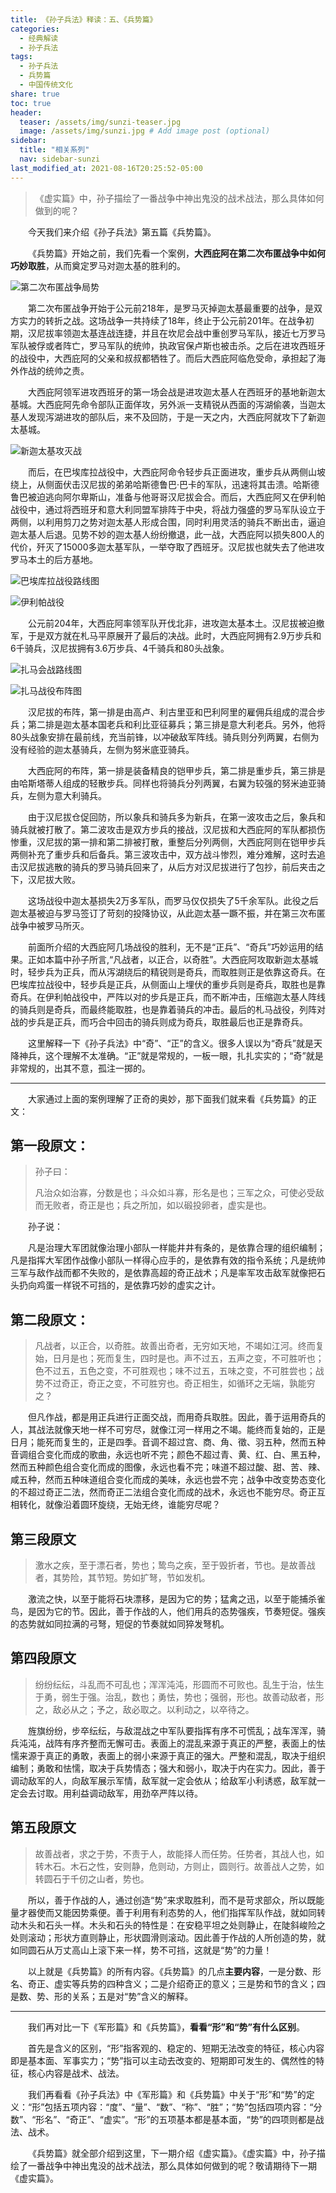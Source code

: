 ```yaml
---
title: 《孙子兵法》释读：五、《兵势篇》
categories:
  - 经典解读
  - 孙子兵法
tags: 
  - 孙子兵法
  - 兵势篇
  - 中国传统文化
share: true
toc: true
header:
  teaser: /assets/img/sunzi-teaser.jpg
  image: /assets/img/sunzi.jpg # Add image post (optional)
sidebar:
  title: "相关系列"
  nav: sidebar-sunzi
last_modified_at: 2021-08-16T20:25:52-05:00
---
```


>《虚实篇》中，孙子描绘了一番战争中神出鬼没的战术战法，那么具体如何做到的呢？

&emsp;&emsp;今天我们来介绍《孙子兵法》第五篇《兵势篇》。

&emsp;&emsp;《兵势篇》开始之前，我们先看一个案例，**大西庇阿在第二次布匿战争中如何巧妙取胜**，从而奠定罗马对迦太基的胜利的。

![第二次布匿战争局势](https://cdn.jsdelivr.net/gh/kewtgh/PicSunflowers@main/img/第二次布匿战争局势.png)

&emsp;&emsp;第二次布匿战争开始于公元前218年，是罗马灭掉迦太基最重要的战争，是双方实力的转折之战。这场战争一共持续了18年，终止于公元前201年。在战争初期，汉尼拔率领迦太基连战连捷，并且在坎尼会战中重创罗马军队，接近七万罗马军队被俘或者阵亡，罗马军队的统帅，执政官保卢斯也被击杀。之后在进攻西班牙的战役中，大西庇阿的父亲和叔叔都牺牲了。而后大西庇阿临危受命，承担起了海外作战的统帅之责。

&emsp;&emsp;大西庇阿领军进攻西班牙的第一场会战是进攻迦太基人在西班牙的基地新迦太基城。大西庇阿先命令部队正面佯攻，另外派一支精锐从西面的泻湖偷袭，当迦太基人发现泻湖进攻的部队后，来不及回防，于是一天之内，大西庇阿就攻下了新迦太基城。

![新迦太基攻灭战](https://cdn.jsdelivr.net/gh/kewtgh/PicSunflowers@main/img/新迦太基攻灭战.png)

&emsp;&emsp;而后，在巴埃库拉战役中，大西庇阿命令轻步兵正面进攻，重步兵从两侧山坡绕上，从侧面伏击汉尼拔的弟弟哈斯德鲁巴·巴卡的军队，迅速将其击溃。哈斯德鲁巴被迫逃向阿尔卑斯山，准备与他哥哥汉尼拔会合。而后，大西庇阿又在伊利帕战役中，通过将西班牙和意大利同盟军排阵于中央，将战力强盛的罗马军队设立于两侧，以利用剪刀之势对迦太基人形成合围，同时利用灵活的骑兵不断出击，逼迫迦太基人后退。见势不妙的迦太基人纷纷撤退，此一战，大西庇阿以损失800人的代价，歼灭了15000多迦太基军队，一举夺取了西班牙。汉尼拔也就失去了他进攻罗马本土的后方基地。

![巴埃库拉战役路线图](https://cdn.jsdelivr.net/gh/kewtgh/PicSunflowers@main/img/巴埃库拉战役路线图.png)

![伊利帕战役](https://cdn.jsdelivr.net/gh/kewtgh/PicSunflowers@main/img/伊利帕战役.png)

&emsp;&emsp;公元前204年，大西庇阿率领军队开伐北非，进攻迦太基本土。汉尼拔被迫撤军，于是双方就在札马平原展开了最后的决战。此时，大西庇阿拥有2.9万步兵和6千骑兵，汉尼拔拥有3.6万步兵、4千骑兵和80头战象。

![扎马会战路线图](https://cdn.jsdelivr.net/gh/kewtgh/PicSunflowers@main/img/扎马会战路线图.png)

![扎马战役布阵图](https://cdn.jsdelivr.net/gh/kewtgh/PicSunflowers@main/img/扎马战役布阵图.png)

&emsp;&emsp;汉尼拔的布阵，第一排是由高卢、利古里亚和巴利阿里的雇佣兵组成的混合步兵；第二排是迦太基本国老兵和利比亚征募兵；第三排是意大利老兵。另外，他将80头战象安排在最前线，充当前锋，以冲破敌军阵线。骑兵则分列两翼，右侧为没有经验的迦太基骑兵，左侧为努米底亚骑兵。

&emsp;&emsp;大西庇阿的布阵，第一排是装备精良的铠甲步兵，第二排是重步兵，第三排是由哈斯塔蒂人组成的轻散步兵。同样也将骑兵分列两翼，右翼为较强的努米迪亚骑兵，左侧为意大利骑兵。

&emsp;&emsp;由于汉尼拔仓促回防，所以象兵和骑兵多为新兵，在第一波攻击之后，象兵和骑兵就被打散了。第二波攻击是双方步兵的接战，汉尼拔和大西庇阿的军队都损伤惨重，汉尼拔的第一排和第二排被打散，重整后分列两侧，大西庇阿则在铠甲步兵两侧补充了重步兵和后备兵。第三波攻击中，双方战斗惨烈，难分难解，这时去追击汉尼拔逃散的骑兵的罗马骑兵回来了，从后方对汉尼拔进行了包抄，前后夹击之下，汉尼拔大败。

&emsp;&emsp;这场战役中迦太基损失2万多军队，而罗马仅仅损失了5千余军队。此役之后迦太基被迫与罗马签订了苛刻的投降协议，从此迦太基一蹶不振，并在第三次布匿战争中被罗马所灭。

&emsp;&emsp;前面所介绍的大西庇阿几场战役的胜利，无不是“正兵”、“奇兵”巧妙运用的结果。正如本篇中孙子所言,“凡战者，以正合，以奇胜”。大西庇阿攻取新迦太基城时，轻步兵为正兵，而从泻湖绕后的精锐则是奇兵，而取胜则正是依靠这奇兵。在巴埃库拉战役中，轻步兵是正兵，从侧面山上埋伏的重步兵则是奇兵，取胜也是靠奇兵。在伊利帕战役中，严阵以对的步兵是正兵，而不断冲击，压缩迦太基人阵线的骑兵则是奇兵，而最终能取胜，也是靠着骑兵的冲击。最后的札马战役，列阵对战的步兵是正兵，而巧合中回击的骑兵则成为奇兵，取胜最后也正是靠奇兵。

&emsp;&emsp;这里解释一下《孙子兵法》中“奇”、“正”的含义。很多人误以为“奇兵”就是天降神兵，这个理解不太准确。“正”就是常规的，一板一眼，扎扎实实的；“奇”就是非常规的，出其不意，孤注一掷的。

---



&emsp;&emsp;大家通过上面的案例理解了正奇的奥妙，那下面我们就来看《兵势篇》的正文：

## **第一段原文：**

> 孙子曰：
>
> 凡治众如治寡，分数是也；斗众如斗寡，形名是也；三军之众，可使必受敌而无败者，奇正是也；兵之所加，如以碫投卵者，虚实是也。

&emsp;&emsp;孙子说：

&emsp;&emsp;凡是治理大军团就像治理小部队一样能井井有条的，是依靠合理的组织编制；凡是指挥大军团作战像小部队一样得心应手的，是依靠有效的指令系统；凡是统帅三军与敌作战而都不失败的，是依靠高超的奇正战术；凡是率军攻击敌军就像把石头扔向鸡蛋一样锐不可挡的，是依靠巧妙的虚实之计。

## **第二段原文：**

> 凡战者，以正合，以奇胜。故善出奇者，无穷如天地，不竭如江河。终而复始，日月是也；死而复生，四时是也。声不过五，五声之变，不可胜听也；色不过五，五色之变，不可胜观也；味不过五，五味之变，不可胜尝也；战势不过奇正，奇正之变，不可胜穷也。奇正相生，如循环之无端，孰能穷之？

&emsp;&emsp;但凡作战，都是用正兵进行正面交战，而用奇兵取胜。因此，善于运用奇兵的人，其战法就像天地一样不可穷尽，就像江河一样用之不竭。能终而复始的，正是日月；能死而复生的，正是四季。音调不超过宫、商、角、徵、羽五种，然而五种音调组合变化而成的歌曲，永远也听不完；颜色不超过青、黄、红、白、黑五种，然而五种颜色组合变化而成的图像，永远也看不完；味道不超过酸、甜、苦、辣、咸五种，然而五种味道组合变化而成的美味，永远也尝不完；战争中改变势态变化的不超过奇正二法，然而奇正二法组合变化而成的战术，永远也不能穷尽。奇正互相转化，就像沿着圆环旋绕，无始无终，谁能穷尽呢？

<!--这里解释一下“不过”的解释，文言文中，“不过”既有“不超过”，也有“仅仅、只是”的意思。但是如果作“仅仅、只是”介词来用，一般句式之后会有语气助词，比如《宋玉对楚王问》中“其为《阳春》、《白雪》，国中属而和者不过数十人；引商刻羽，杂以流徵，国中属而和者，不过数人而已。” 这里的“不过”就是“仅仅”的意思，每句之后都有“而已”做语气助词。另外比如韩愈的《与于襄阳书》中，“愈今者惟朝夕刍米仆赁之资是急，不过费阁下一朝之享而足也。”这里的“不过”也有“仅仅”的意思，句尾则以“也”做助词。-->

## **第三段原文**

> 激水之疾，至于漂石者，势也；鸷鸟之疾，至于毁折者，节也。是故善战者，其势险，其节短。势如扩弩，节如发机。

&emsp;&emsp;激流之快，以至于能将石块漂移，是因为它的势；猛禽之迅，以至于能捕杀雀鸟，是因为它的节。因此，善于作战的人，他们用兵的态势强疾，节奏短促。强疾的态势就如同拉满的弓弩，短促的节奏就如同猝发弩机。

## **第四段原文**

> 纷纷纭纭，斗乱而不可乱也；浑浑沌沌，形圆而不可败也。乱生于治，怯生于勇，弱生于强。治乱，数也；勇怯，势也；强弱，形也。故善动敌者，形之，敌必从之；予之，敌必取之。以利动之，以卒待之。

&emsp;&emsp;旌旗纷纷，步卒纭纭，与敌混战之中军队要指挥有序不可慌乱；战车浑浑，骑兵沌沌，战阵有序齐整而无懈可击。表面上的混乱来源于真正的严整，表面上的怯懦来源于真正的勇敢，表面上的弱小来源于真正的强大。严整和混乱，取决于组织编制；勇敢和怯懦，取决于兵势情态；强大和弱小，取决于内在实力。因此，善于调动敌军的人，向敌军展示军情，敌军就一定会依从；给敌军小利诱惑，敌军就一定会去讨取。用利益调动敌军，用劲卒严阵以待。

## **第五段原文**

> 故善战者，求之于势，不责于人，故能择人而任势。任势者，其战人也，如转木石。木石之性，安则静，危则动，方则止，圆则行。故善战人之势，如转圆石于千仞之山者，势也。

&emsp;&emsp;所以，善于作战的人，通过创造“势”来求取胜利，而不是苛求部众，所以既能量才器使而又能因势乘便。善于利用有利态势的人，他们指挥军队作战，就如同转动木头和石头一样。木头和石头的特性是：在安稳平坦之处则静止，在陡斜峻险之处则滚动；形状方直则静止，形状圆滑则滚动。因此善于作战的人所创造的势，就如同圆石从万丈高山上滚下来一样，势不可挡，这就是“势”的力量！

&emsp;&emsp;以上就是《兵势篇》的所有内容。《兵势篇》的几点**主要内容**，一是分数、形名、奇正、虚实等兵势的四种含义；二是介绍奇正的意义；三是势和节的含义；四是数、势、形的关系；五是对“势”含义的解释。

---

&emsp;&emsp;我们再对比一下《军形篇》和《兵势篇》，**看看“形”和“势”有什么区别**。

&emsp;&emsp;首先是含义的区别，“形”指客观的、稳定的、短期无法改变的特征，核心内容即是基本面、军事实力；“势”指可以主动去改变的、短期即可发生的、偶然性的特征，核心内容是战术、战法。

&emsp;&emsp;我们再看看《孙子兵法》中《军形篇》和《兵势篇》中关于“形”和“势”的定义：“形”包括五项内容：“度”、“量”、“数”、“称”、“胜”；“势”包括四项内容：“分数”、“形名”、“奇正”、“虚实”。“形”的五项基本都是基本面，“势”的四项则都是战法、战术。

&emsp;&emsp;《兵势篇》就全部介绍到这里，下一期介绍《虚实篇》。《虚实篇》中，孙子描绘了一番战争中神出鬼没的战术战法，那么具体如何做到的呢？敬请期待下一期《虚实篇》。